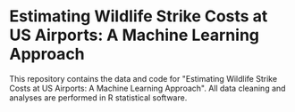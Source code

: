# Estimating Wildlife Strike Costs at US Airports: A Machine Learning Approach
This repository contains the data and code for "Estimating Wildlife Strike Costs at US Airports: A Machine Learning Approach". All data cleaning and analyses are performed in R statistical software.
